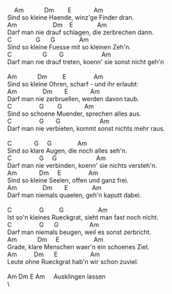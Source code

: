 &nbsp;&nbsp;&nbsp;&nbsp;Am&nbsp;&nbsp;&nbsp;&nbsp;&nbsp;&nbsp;&nbsp;&nbsp;&nbsp;&nbsp;&nbsp;&nbsp;Dm&nbsp;&nbsp;&nbsp;&nbsp;&nbsp;&nbsp;&nbsp;&nbsp;E&nbsp;&nbsp;&nbsp;&nbsp;&nbsp;&nbsp;&nbsp;&nbsp;&nbsp;&nbsp;&nbsp;&nbsp;&nbsp;Am&nbsp;\
Sind&nbsp;so&nbsp;kleine&nbsp;Haende,&nbsp;winz'ge&nbsp;Finder&nbsp;dran.\
Am&nbsp;&nbsp;&nbsp;&nbsp;&nbsp;&nbsp;&nbsp;&nbsp;&nbsp;&nbsp;&nbsp;&nbsp;&nbsp;&nbsp;&nbsp;&nbsp;&nbsp;&nbsp;&nbsp;&nbsp;&nbsp;Dm&nbsp;&nbsp;&nbsp;&nbsp;E&nbsp;&nbsp;&nbsp;&nbsp;&nbsp;&nbsp;&nbsp;&nbsp;&nbsp;&nbsp;&nbsp;&nbsp;&nbsp;&nbsp;Am\
Darf&nbsp;man&nbsp;nie&nbsp;drauf&nbsp;schlagen,&nbsp;die&nbsp;zerbrechen&nbsp;dann.\
C&nbsp;&nbsp;&nbsp;&nbsp;&nbsp;&nbsp;&nbsp;&nbsp;&nbsp;&nbsp;&nbsp;&nbsp;&nbsp;&nbsp;G&nbsp;&nbsp;&nbsp;&nbsp;&nbsp;&nbsp;G&nbsp;&nbsp;&nbsp;&nbsp;&nbsp;&nbsp;&nbsp;&nbsp;&nbsp;&nbsp;&nbsp;&nbsp;&nbsp;&nbsp;Am\
Sind&nbsp;so&nbsp;kleine&nbsp;Fuesse&nbsp;mit&nbsp;so&nbsp;kleinen&nbsp;Zeh'n.\
C&nbsp;&nbsp;&nbsp;&nbsp;&nbsp;&nbsp;&nbsp;&nbsp;&nbsp;&nbsp;&nbsp;&nbsp;&nbsp;&nbsp;&nbsp;&nbsp;&nbsp;&nbsp;G&nbsp;&nbsp;&nbsp;&nbsp;&nbsp;&nbsp;&nbsp;G&nbsp;&nbsp;&nbsp;&nbsp;&nbsp;&nbsp;&nbsp;&nbsp;&nbsp;&nbsp;&nbsp;&nbsp;&nbsp;&nbsp;&nbsp;&nbsp;&nbsp;&nbsp;&nbsp;&nbsp;&nbsp;&nbsp;Am\
Darf&nbsp;man&nbsp;nie&nbsp;drauf&nbsp;treten,&nbsp;koenn'&nbsp;sie&nbsp;sonst&nbsp;nicht&nbsp;geh'n\
\
Am&nbsp;&nbsp;&nbsp;&nbsp;&nbsp;&nbsp;&nbsp;&nbsp;&nbsp;&nbsp;&nbsp;&nbsp;Dm&nbsp;&nbsp;&nbsp;&nbsp;&nbsp;&nbsp;&nbsp;&nbsp;&nbsp;E&nbsp;&nbsp;&nbsp;&nbsp;&nbsp;&nbsp;&nbsp;&nbsp;&nbsp;&nbsp;&nbsp;&nbsp;&nbsp;&nbsp;&nbsp;&nbsp;Am&nbsp;\
Sind&nbsp;so&nbsp;kleine&nbsp;Ohren,&nbsp;scharf&nbsp;-&nbsp;und&nbsp;ihr&nbsp;erlaubt:\
Am&nbsp;&nbsp;&nbsp;&nbsp;&nbsp;&nbsp;&nbsp;&nbsp;&nbsp;&nbsp;&nbsp;&nbsp;&nbsp;&nbsp;&nbsp;Dm&nbsp;&nbsp;&nbsp;&nbsp;&nbsp;&nbsp;&nbsp;E&nbsp;&nbsp;&nbsp;&nbsp;&nbsp;&nbsp;&nbsp;&nbsp;&nbsp;&nbsp;&nbsp;&nbsp;&nbsp;Am&nbsp;\
Darf&nbsp;man&nbsp;nie&nbsp;zerbruellen,&nbsp;werden&nbsp;davon&nbsp;taub.\
C&nbsp;&nbsp;&nbsp;&nbsp;&nbsp;&nbsp;&nbsp;&nbsp;&nbsp;&nbsp;&nbsp;&nbsp;&nbsp;&nbsp;&nbsp;&nbsp;G&nbsp;&nbsp;&nbsp;&nbsp;&nbsp;&nbsp;&nbsp;&nbsp;G&nbsp;&nbsp;&nbsp;&nbsp;&nbsp;&nbsp;&nbsp;&nbsp;&nbsp;&nbsp;&nbsp;&nbsp;&nbsp;Am\
Sind&nbsp;so&nbsp;schoene&nbsp;Muender,&nbsp;sprechen&nbsp;alles&nbsp;aus.\
C&nbsp;&nbsp;&nbsp;&nbsp;&nbsp;&nbsp;&nbsp;&nbsp;&nbsp;&nbsp;&nbsp;&nbsp;&nbsp;&nbsp;&nbsp;&nbsp;G&nbsp;&nbsp;&nbsp;&nbsp;&nbsp;&nbsp;&nbsp;G&nbsp;&nbsp;&nbsp;&nbsp;&nbsp;&nbsp;&nbsp;&nbsp;&nbsp;&nbsp;&nbsp;&nbsp;&nbsp;&nbsp;&nbsp;&nbsp;&nbsp;&nbsp;&nbsp;&nbsp;&nbsp;&nbsp;&nbsp;Am\
Darf&nbsp;man&nbsp;nie&nbsp;verbieten,&nbsp;kommt&nbsp;sonst&nbsp;nichts&nbsp;mehr&nbsp;raus.\
\
C&nbsp;&nbsp;&nbsp;&nbsp;&nbsp;&nbsp;&nbsp;&nbsp;&nbsp;&nbsp;&nbsp;&nbsp;&nbsp;G&nbsp;&nbsp;&nbsp;&nbsp;&nbsp;G&nbsp;&nbsp;&nbsp;&nbsp;&nbsp;&nbsp;&nbsp;&nbsp;&nbsp;&nbsp;&nbsp;&nbsp;&nbsp;&nbsp;&nbsp;Am&nbsp;\
Sind&nbsp;so&nbsp;klare&nbsp;Augen,&nbsp;die&nbsp;noch&nbsp;alles&nbsp;seh'n.\
C&nbsp;&nbsp;&nbsp;&nbsp;&nbsp;&nbsp;&nbsp;&nbsp;&nbsp;&nbsp;&nbsp;&nbsp;&nbsp;&nbsp;&nbsp;&nbsp;G&nbsp;&nbsp;&nbsp;&nbsp;&nbsp;G&nbsp;&nbsp;&nbsp;&nbsp;&nbsp;&nbsp;&nbsp;&nbsp;&nbsp;&nbsp;&nbsp;&nbsp;&nbsp;&nbsp;&nbsp;&nbsp;&nbsp;&nbsp;&nbsp;&nbsp;&nbsp;&nbsp;&nbsp;Am&nbsp;\
Darf&nbsp;man&nbsp;nie&nbsp;verbinden,&nbsp;koenn'&nbsp;sie&nbsp;nichts&nbsp;versteh'n.\
Am&nbsp;&nbsp;&nbsp;&nbsp;&nbsp;&nbsp;&nbsp;&nbsp;&nbsp;&nbsp;&nbsp;&nbsp;&nbsp;Dm&nbsp;&nbsp;&nbsp;&nbsp;&nbsp;E&nbsp;&nbsp;&nbsp;&nbsp;&nbsp;&nbsp;&nbsp;&nbsp;&nbsp;&nbsp;&nbsp;&nbsp;&nbsp;&nbsp;&nbsp;&nbsp;Am\
Sind&nbsp;so&nbsp;kleine&nbsp;Seelen,&nbsp;offen&nbsp;und&nbsp;ganz&nbsp;frei.\
Am&nbsp;&nbsp;&nbsp;&nbsp;&nbsp;&nbsp;&nbsp;&nbsp;&nbsp;&nbsp;&nbsp;&nbsp;&nbsp;&nbsp;&nbsp;Dm&nbsp;&nbsp;&nbsp;&nbsp;&nbsp;&nbsp;&nbsp;E&nbsp;&nbsp;&nbsp;&nbsp;&nbsp;&nbsp;&nbsp;&nbsp;&nbsp;&nbsp;&nbsp;&nbsp;&nbsp;&nbsp;Am\
Darf&nbsp;man&nbsp;niemals&nbsp;quaelen,&nbsp;geh'n&nbsp;kaputt&nbsp;dabei.\
\
C&nbsp;&nbsp;&nbsp;&nbsp;&nbsp;&nbsp;&nbsp;&nbsp;&nbsp;&nbsp;&nbsp;&nbsp;&nbsp;&nbsp;&nbsp;&nbsp;G&nbsp;&nbsp;&nbsp;&nbsp;&nbsp;&nbsp;&nbsp;&nbsp;&nbsp;G&nbsp;&nbsp;&nbsp;&nbsp;&nbsp;&nbsp;&nbsp;&nbsp;&nbsp;&nbsp;&nbsp;&nbsp;&nbsp;&nbsp;&nbsp;&nbsp;&nbsp;&nbsp;&nbsp;&nbsp;Am&nbsp;\
Ist&nbsp;so'n&nbsp;kleines&nbsp;Rueckgrat,&nbsp;sieht&nbsp;man&nbsp;fast&nbsp;noch&nbsp;nicht.\
C&nbsp;&nbsp;&nbsp;&nbsp;&nbsp;&nbsp;&nbsp;&nbsp;&nbsp;&nbsp;&nbsp;&nbsp;&nbsp;&nbsp;&nbsp;&nbsp;G&nbsp;&nbsp;&nbsp;&nbsp;&nbsp;&nbsp;G&nbsp;&nbsp;&nbsp;&nbsp;&nbsp;&nbsp;&nbsp;&nbsp;&nbsp;&nbsp;&nbsp;&nbsp;&nbsp;&nbsp;&nbsp;&nbsp;&nbsp;&nbsp;Am&nbsp;\
Darf&nbsp;man&nbsp;niemals&nbsp;beugen,&nbsp;weil&nbsp;es&nbsp;sonst&nbsp;zerbricht.\
Am&nbsp;&nbsp;&nbsp;&nbsp;&nbsp;&nbsp;&nbsp;&nbsp;&nbsp;&nbsp;&nbsp;&nbsp;Dm&nbsp;&nbsp;&nbsp;&nbsp;&nbsp;E&nbsp;&nbsp;&nbsp;&nbsp;&nbsp;&nbsp;&nbsp;&nbsp;&nbsp;&nbsp;&nbsp;&nbsp;&nbsp;&nbsp;&nbsp;&nbsp;&nbsp;&nbsp;&nbsp;&nbsp;Am\
Grade,&nbsp;klare&nbsp;Menschen&nbsp;waer'n&nbsp;ein&nbsp;schoenes&nbsp;Ziel.\
Am&nbsp;&nbsp;&nbsp;&nbsp;&nbsp;&nbsp;&nbsp;&nbsp;&nbsp;&nbsp;Dm&nbsp;&nbsp;&nbsp;&nbsp;&nbsp;&nbsp;E&nbsp;&nbsp;&nbsp;&nbsp;&nbsp;&nbsp;&nbsp;&nbsp;&nbsp;&nbsp;&nbsp;&nbsp;&nbsp;&nbsp;&nbsp;&nbsp;&nbsp;&nbsp;&nbsp;Am\
Leute&nbsp;ohne&nbsp;Rueckgrat&nbsp;hab'n&nbsp;wir&nbsp;schon&nbsp;zuviel.\
\
Am&nbsp;Dm&nbsp;E&nbsp;Am&nbsp;&nbsp;&nbsp;&nbsp;&nbsp;Ausklingen&nbsp;lassen&nbsp;&nbsp;\
\
